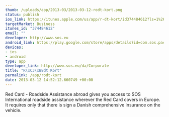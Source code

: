 ```yaml
--- 
thumb: /uploads/app/2013-03/2013-03-12-rodt-kort.png
status: publish
ios_link: https://itunes.apple.com/us/app/r-dt-kort/id374484612?ls=1%26mt=8
targetMarket: Business
itunes_id: "374484612"
email: ""
developer: http://www.sos.eu
android_link: https://play.google.com/store/apps/details?id=com.sos.pack&feature=search_result#?t=W251bGwsMSwxLDEsImNvbS5zb3MucGFjayJd
devices: 
- ios
- android
type: app
developer_link: http://www.sos.eu/da/Corporate
title: "R\xC3\xB8dt Kort"
permalink: /app/rodt-kort
date: 2013-03-12 14:52:12.660749 +00:00
---
```


Red Card - Roadside Assistance abroad gives you access to SOS International roadside assistance wherever the Red Card covers in Europe. It requires only that there is sign a Danish comprehensive insurance on the vehicle.
